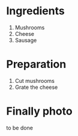 # Ingredients

1.  Mushrooms
2.  Cheese
3.  Sausage

# Preparation

1.  Cut mushrooms
2.  Grate the cheese

# Finally photo

to be done
